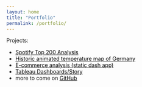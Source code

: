 ```yaml
---
layout: home
title: "Portfolio"
permalink: /portfolio/
---
```


Projects:
- <a style="text-decoration:none; color: black;" href="https://hugolargo.github.io/slides.html"><u>Spotify Top 200 Analysis</u></a>
- <a style="text-decoration:none; color: black;" href="https://hugolargo.github.io/weather_germany.html"><u>Historic animated temperature map of Germany</u></a>
- <a style="text-decoration:none; color: black;" href="https://hugolargo.github.io/smartbuy_dashboard_static.pdf"><u>E-commerce analysis (static dash app)</u></a>
- <a style="text-decoration:none; color: black;" href="https://hugolargo.github.io/tableau_story.html"><u>Tableau Dashboards/Story</u></a>
- more to come on <a style="color: black;" href="https://github.com/hugolargo"><u>GitHub</u></a>



